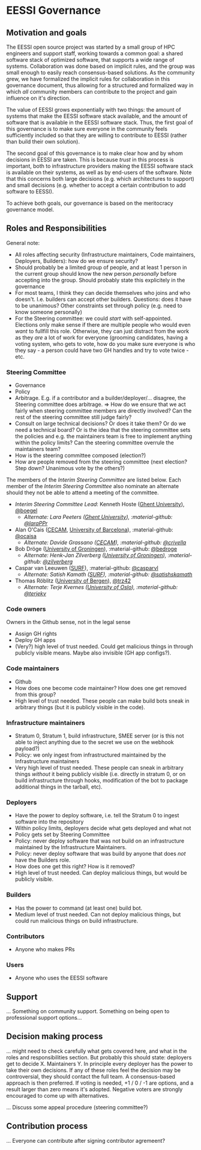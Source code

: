 # EESSI Governance

## Motivation and goals
<!-- First, let's address the 'why'-->
The EESSI open source project was started by a small group of HPC engineers and support staff, working towards a common goal: a shared software stack of optimized software, that supports a wide range of systems. Collaboration was done based on implicit rules, and the group was small enough to easily reach consensus-based solutions. As the community grew, we have formalized the implicit rules for collaboration in this governance document, thus allowing for a structured and formalized way in which _all_ community members can contribute to the project and gain influence on it's direction.

The value of EESSI grows exponentially with two things: the amount of systems that make the EESSI software stack available, and the amount of software that is available in the EESSI software stack. Thus, the first goal of this governance is to make sure everyone in the community feels sufficiently included so that they are willing to contribute to EESSI (rather than build their own solution).

The second goal of this governance is to make clear how and by whom decisions in EESSI are taken. This is because _trust_ in this process is important, both to infrastructure providers making the EESSI software stack is available on their systems, as well as by end-users of the software. Note that this concerns both large decisions (e.g. which architectures to support) and small decisions (e.g. whether to accept a certain contribution to add software to EESSI).

To achieve both goals, our governance is based on the meritocracy governance model.
<!-- Is this indeed what we want? Is this what we actually describe below? We COULD be less open, and it COULD be better for the security aspect of things... Maybe we should just revisit this at the end - we could say it is inspired by, et...--->

## Roles and Responsibilities

<!-- TODO make a chart similar to the governance map at https://ubuntu.com/community/governance ?-->

General note:
- All roles affecting security (Infrastructure maintainers, Code maintainers, Deployers, Builders): how do we ensure security?
- Should probably be a limited group of people, and at least 1 person in the current group should know the new person _personally_ before accepting into the group. Should probably state this explicitely in the governance
- For most teams, I think they can decide themselves who joins and who doesn't. I.e. builders can accept other builders. Questions: does it have to be unanimous? Other constraints set through policy (e.g. need to know someone personally)
- For the Steering committee: we could _start_ with self-appointed. Elections only make sense if there are multiple people who would even _want_ to fullfill this role. Otherwise, they can just distract from the work as they _are_ a lot of work for everyone (grooming candidates, having a voting system, who gets to vote, how do you make sure everyone is who they say - a person could have two GH handles and try to vote twice - etc.

### Steering Committee

- Governance
- Policy
- Arbitrage. E.g. if a contributor and a builder/deployer/... disagree, the Steering committee does arbitrage. => How do we ensure that we act fairly when steering committee members are directly involved? Can the rest of the steering committee still judge fairly?
- Consult on large technical decisions? Or does it take them? Or do we need a technical board? Or is the idea that the steering committee sets the policies and e.g. the maintainers team is free to implement anything within the policy limits? Can the steering committee overrule the maintainers team?
- How is the steering committee composed (election?)
- How are people removed from the steering committee (next election? Step down? Unanimous vote by the others?)

The members of the _Interim Steering Committee_ are listed below. Each member of the _Interim Steering Committee_ also
nominate an alternate should they not be able to attend a meeting of the committee.

* _Interim Steering Committee Lead_: Kenneth Hoste ([Ghent University](https://www.ugent.be/en)), [@boegel](https://github.com/boegel)
    * _Alternate: Lara Peeters ([Ghent University](https://www.ugent.be/en)), :material-github: [@laraPPr](https://github.com/laraPPr)_
* Alan O'Cais ([CECAM](https://www.cecam.org/), [University of Barcelona](https://web.ub.edu/inici)), :material-github: [@ocaisa](https://github.com/ocaisa)
    * _Alternate: Davide Grassano ([CECAM](https://www.cecam.org/)), :material-github: [@crivella](https://github.com/crivella)_
* Bob Dröge ([University of Groningen](https://www.rug.nl/)), :material-github: [@bedroge](https://github.com/bedroge)
    * _Alternate: Henk-Jan Zilverberg ([University of Groningen](https://www.rug.nl/)), :material-github: [@zilverberg](https://github.com/zilverberg)_
* Caspar van Leeuwen ([SURF](https://www.surf.nl/en)), :material-github: [@casparvl](https://github.com/casparvl)
    * _Alternate: Satish Kamath ([SURF](https://www.surf.nl/en)), :material-github: [@satishskamath](https://github.com/satishskamath)_
* Thomas Röblitz ([University of Bergen](https://www.uib.no/en)), [@trz42](https://github.com/trz42)
    * _Alternate: Terje Kvernes ([University of Oslo](https://www.uio.no/english/)), :material-github: [@terjekv](https://github.com/terjekv)_

### Code owners
Owners in the Github sense, not in the legal sense
- Assign GH rights
- Deploy GH apps
- (Very?) high level of trust needed. Could get malicious things in through publicly visible means. Maybe also invisible (GH app configs?).

### Code maintainers

- Github
- How does one become code maintainer? How does one get removed from this group?
- High level of trust needed. These people can make build bots sneak in arbitrary things (but it is publicly visible in the code).

### Infrastructure maintainers

- Stratum 0, Stratum 1, build infrastructure, SMEE server (or is this not able to inject anything due to the secret we use on the webhook payload?)
- Policy: we only ingest from infrastructured maintained by the Infrastructure maintainers
- Very high level of trust needed. These people can sneak in arbitrary things _without_ it being publicly visible (i.e. directly in stratum 0, or on build infrastructure through hooks, modification of the bot to package additional things in the tarball, etc).

### Deployers

- Have the power to deploy software, i.e. tell the Stratum 0 to ingest software into the repository
- Within policy limits, deployers decide what gets deployed and what not
- Policy gets set by Steering Committee
- Policy: never deploy software that was not build on an infrastructure maintained by the Infrastructure Maintainers.
- Policy: never deploy software that was build by anyone that does _not_ have the Builders role.
- How does one get this right? How is it removed?
- High level of trust needed. Can deploy malicious things, but would be publicly visible.

### Builders

- Has the power to command (at least one) build bot. 
- Medium level of trust needed. Can not deploy malicious things, but could run malicious things on build infrastructure.

### Contributors

- Anyone who makes PRs

### Users

- Anyone who uses the EESSI software

## Support

... Something on community support. Something on being open to professional support options...

## Decision making process

... might need to check carefully what gets covered here, and what in the roles and responsibilities section. But probably this should state: deployers get to decide X. Maintainers Y. In principle every deployer has the power to take their own decisions. If any of these roles feel the decision may be controversial, they should contact the full team. A consensus-based approach is then preferred. If voting is needed, +1 / 0 / -1 are options, and a result larger than zero means it's adopted. Negative voters are strongly encouraged to come up with alternatives.

... Discuss some appeal procedure (steering committee?)

## Contribution process

... Everyone can contribute after signing contributor agremeent?
